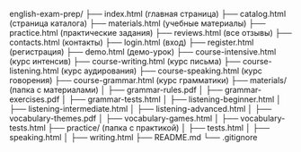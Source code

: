 english-exam-prep/
├── index.html (главная страница)
├── catalog.html (страница каталога)
├── materials.html (учебные материалы)
├── practice.html (практические задания)
├── reviews.html (все отзывы)
├── contacts.html (контакты)
├── login.html (вход)
├── register.html (регистрация)
├── demo.html (демо-урок)
├── course-intensive.html (курс интенсив)
├── course-writing.html (курс письма)
├── course-listening.html (курс аудирования)
├── course-speaking.html (курс говорения)
├── course-grammar.html (курс грамматики)
├── materials/ (папка с материалами)
│   ├── grammar-rules.pdf
│   ├── grammar-exercises.pdf
│   ├── grammar-tests.html
│   ├── listening-beginner.html
│   ├── listening-intermediate.html
│   ├── listening-advanced.html
│   ├── vocabulary-themes.pdf
│   ├── vocabulary-games.html
│   ├── vocabulary-tests.html
├── practice/ (папка с практикой)
│   ├── tests.html
│   ├── speaking.html
│   ├── writing.html
├── README.md
└── .gitignore
